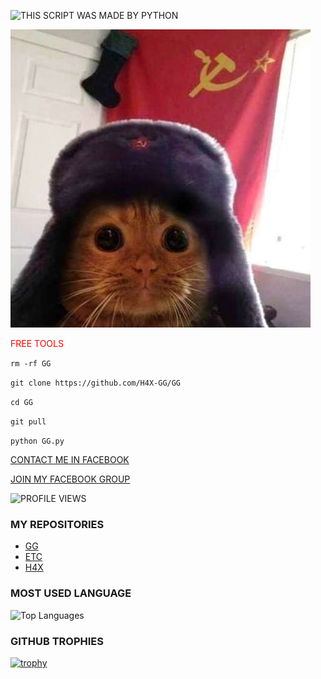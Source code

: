 ![THIS SCRIPT WAS MADE BY PYTHON](https://www.python.org/static/img/python-logo.png)

![H4X-GG](https://github.com/H4X-GG/H4X/blob/main/5f487b0a13f780ff0fae8abfd5aed9cd.jpg)


<span style="color:red">FREE TOOLS</span>

`rm -rf GG`

`git clone https://github.com/H4X-GG/GG`

`cd GG`

`git pull`

`python GG.py`

[CONTACT ME IN FACEBOOK](https://www.facebook.com/mehu.mehu.mehu.99)

[JOIN MY FACEBOOK GROUP](https://facebook.com/groups/7202024073196436/)

![PROFILE VIEWS](https://komarev.com/ghpvc/?username=H4X-GG)

### MY REPOSITORIES

- [GG](https://github.com/H4X-GG/GG)
- [ETC](https://github.com/H4X-GG/ETC)
- [H4X](https://github.com/H4X-GG/H4X)

### MOST USED LANGUAGE 

![Top Languages](https://github-readme-stats.vercel.app/api/top-langs/?username=H4X-GG&layout=compact)

### GITHUB TROPHIES

[![trophy](https://github-profile-trophy.vercel.app/?username=H4X-GG)](https://github.com/ryo-ma/github-profile-trophy)



